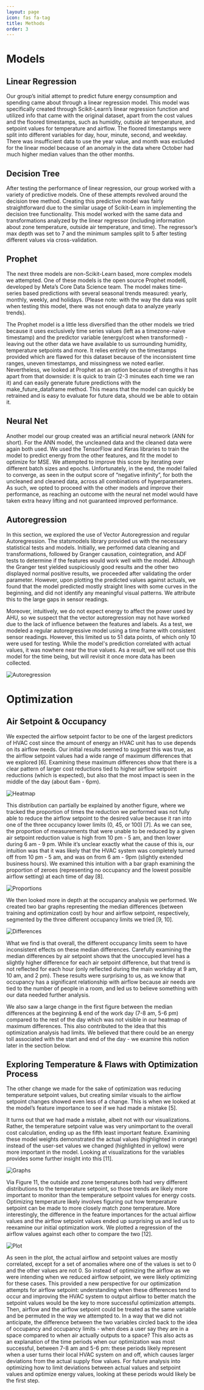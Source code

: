 ```yaml
---
layout: page
icon: fas fa-tag
title: Methods
order: 3
---
```

# Models
## Linear Regression
Our group’s initial attempt to predict future energy consumption and spending came about through a linear regression model. This model was specifically created through Scikit-Learn’s linear regression function and utilized info that came with the original dataset, apart from the cost values and the floored timestamps, such as humidity, outside air temperature, and setpoint values for temperature and airflow. The floored timestamps were split into different variables for day, hour, minute, second, and weekday. There was insufficient data to use the year value, and month was excluded for the linear model because of an anomaly in the data where October had much higher median values than the other months.


## Decision Tree
After testing the performance of linear regression, our group worked with a variety of predictive models. One of these attempts revolved around the decision tree method. Creating this predictive model was fairly straightforward due to the similar usage of Scikit-Learn in implementing the decision tree functionality. This model worked with the same data and transformations analyzed by the linear regressor (including information about zone temperature, outside air temperature, and time). The regressor’s max depth was set to 7 and the minimum samples split to 5 after testing different values via cross-validation.


## Prophet
The next three models are non-Scikit-Learn based, more complex models we attempted. One of these models is the open source Prophet model6, developed by Meta’s Core Data Science team. The model makes time-series based predictions with several seasonal trends measured: yearly, monthly, weekly, and holidays. (Please note: with the way the data was split when testing this model, there was not enough data to analyze yearly trends).

The Prophet model is a little less diversified than the other models we tried because it uses exclusively time series values (left as a timezone-naive timestamp) and the predictor variable (energy/cost when transformed) - leaving out the other data we have available to us surrounding humidity, temperature setpoints and more. It relies entirely on the timestamps provided which are flawed for this dataset because of the inconsistent time ranges, uneven timestamps, and missingness we noted earlier. Nevertheless, we looked at Prophet as an option because of strengths it has apart from that downside: it is quick to train (2-3 minutes each time we ran it) and can easily generate future predictions with the make_future_dataframe method. This means that the model can quickly be retrained and is easy to evaluate for future data, should we be able to obtain it.


## Neural Net
Another model our group created was an artificial neural network (ANN for short). For the ANN model, the uncleaned data and the cleaned data were again both used. We used the TensorFlow and Keras libraries to train the model to predict energy from the other features, and fit the model to optimize for MSE. We attempted to improve this score by iterating over different batch sizes and epochs. Unfortunately, in the end, the model failed to converge, as seen in the output score of “negative infinity”, for both the uncleaned and cleaned data, across all combinations of hyperparameters. As such, we opted to proceed with the other models and improve their performance, as reaching an outcome with the neural net model would have taken extra heavy lifting and not guaranteed improved performance.


## Autoregression
In this section, we explored the use of Vector Autoregression and regular Autoregression. The statsmodels library provided us with the necessary statistical tests and models. Initially, we performed data cleaning and transformations, followed by Granger causation, cointegration, and ADF tests to determine if the features would work well with the model. Although the Granger test yielded suspiciously good results and the other two displayed normal positive results, we proceeded after validating the order parameter. However, upon plotting the predicted values against actuals, we found that the model predicted mostly straight lines with some curves in the beginning, and did not identify any meaningful visual patterns. We attribute this to the large gaps in sensor readings.

Moreover, intuitively, we do not expect energy to affect the power used by AHU, so we suspect that the vector autoregression may not have worked due to the lack of influence between the features and labels. As a test, we modeled a regular autoregressive model using a time frame with consistent sensor readings. However, this limited us to 51 data points, of which only 10 were used for testing. While the model's prediction correlated with actual values, it was nowhere near the true values. As a result, we will not use this model for the time being, but will revisit it once more data has been collected.

![Autoregression](/assets/autoreg.png)


# Optimization
## Air Setpoint & Occupancy
We expected the airflow setpoint factor to be one of the largest predictors of HVAC cost since the amount of energy an HVAC unit has to use depends on its airflow needs. Our initial results seemed to suggest this was true, as the airflow setpoint values had a wide range of maximum differences that we explored [6]. Examining these maximum differences show that there is a clear pattern of larger cost reductions tied to higher airflow setpoint reductions (which is expected), but also that the most impact is seen in the middle of the day (about 6am - 6pm).

![Heatmap](/assets/heatmap.png)

This distribution can partially be explained by another figure, where we tracked the proportion of times the reduction we performed was not fully able to reduce the airflow setpoint to the desired value because it ran into one of the three occupancy lower limits (0, 45, or 100) [7]. As we can see, the proportion of measurements that were unable to be reduced by a given air setpoint reduction value is high from 10 pm - 5 am, and then lower during 6 am - 9 pm. While it’s unclear exactly what the cause of this is, our intuition was that it was likely that the HVAC system was completely turned off from 10 pm - 5 am, and was on from 6 am - 9pm (slightly extended business hours). We examined this intuition with a bar graph examining the proportion of zeroes (representing no occupancy and the lowest possible airflow setting) at each time of day [8]. 

![Proportions](/assets/props.png)

We then looked more in depth at the occupancy analysis we performed. We created two bar graphs representing the median differences (between training and optimization cost) by hour and airflow setpoint, respectively, segmented by the three different occupancy limits we tried [9, 10]. 

![Differences](/assets/diff.png)

What we find is that overall, the different occupancy limits seem to have inconsistent effects on these median differences. Carefully examining the median differences by air setpoint shows that the unoccupied level has a slightly higher difference for each air setpoint difference, but that trend is not reflected for each hour (only reflected during the main workday at 9 am, 10 am, and 2 pm). These results were surprising to us, as we know that occupancy has a significant relationship with airflow because air needs are tied to the number of people in a room, and led us to believe something with our data needed further analysis.

We also saw a large change in the first figure between the median differences at the beginning & end of the work day (7-8 am, 5-6 pm) compared to the rest of the day which was not visible in our heatmap of maximum differences. This also contributed to the idea that this optimization analysis had limits. We believed that there could be an energy toll associated with the start and end of the day - we examine this notion later in the section below. 

## Exploring Temperature & Flaws with Optimization Process
The other change we made for the sake of optimization was reducing temperature setpoint values, but creating similar visuals to the airflow setpoint changes showed even less of a change. This is when we looked at the model’s feature importance to see if we had made a mistake [5].

It turns out that we had made a mistake, albeit not with our visualizations. Rather, the temperature setpoint value was very unimportant to the overall cost calculation, ending up as the fifth least important feature. Examining these model weights demonstrated the actual values (highlighted in orange) instead of the user-set values we changed (highlighted in yellow) were more important in the model. Looking at visualizations for the variables provides some further insight into this [11].

![Graphs](/assets/plot.PNG)

Via Figure 11, the outside and zone temperatures both had very different distributions to the temperature setpoint, so those trends are likely more important to monitor than the temperature setpoint values for energy costs. Optimizing temperature likely involves figuring out how temperature setpoint can be made to more closely match zone temperature. More interestingly, the difference in the feature importances for the actual airflow values and the airflow setpoint values ended up surprising us and led us to reexamine our initial optimization work. We plotted a regression of the airflow values against each other to compare the two [12].

![Plot](/assets/plot.png)

As seen in the plot, the actual airflow and setpoint values are mostly correlated, except for a set of anomalies where one of the values is set to 0 and the other values are not 0. So instead of optimizing the airflow as we were intending when we reduced airflow setpoint, we were likely optimizing for these cases. This provided a new perspective for our optimization attempts for airflow setpoint: understanding when these differences tend to occur and improving the HVAC system to output airflow to better match the setpoint values would be the key to more successful optimization attempts. Then, airflow and the airflow setpoint could be treated as the same variable and be permuted in the way we attempted to. In a way that we did not anticipate, the difference between the two variables circled back to the idea of occupancy and occupancy limits - when does a user say they are in a space compared to when air actually outputs to a space? This also acts as an explanation of the time periods when our optimization was most successful, between 7-8 am and 5-6 pm: these periods likely represent when a user turns their local HVAC system on and off, which causes larger deviations from the actual supply flow values. For future analysis into optimizing how to limit deviations between actual values and setpoint values and optimize energy values, looking at these periods would likely be the first step. 
